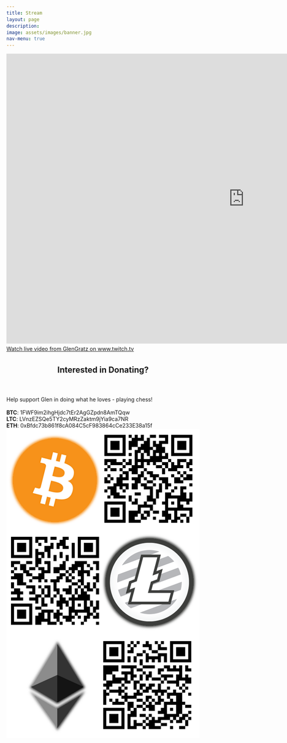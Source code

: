 ```yaml
---
title: Stream
layout: page
description:
image: assets/images/banner.jpg
nav-menu: true
---
```


<!-- Main -->
<div id="main">

<!-- One -->
<section id="one">
	<div class="inner">
		<p>
			<iframe 
				src="https://player.twitch.tv/?channel=glengratz" 
				frameborder="0" 
				allowfullscreen="true" 
				scrolling="no" 
				height="756" 
				width="1240">
			</iframe>
			<a href="https://www.twitch.tv/glengratz?tt_content=text_link&tt_medium=live_embed" 
				style="padding:2px 0px 4px; display:block; width:345px; font-weight:normal; font-size:14px;">
				Watch live video from GlenGratz on www.twitch.tv
			</a>
		</p>
		<header class="major">
			<h2>Interested in Donating?</h2>
		</header>
		<p>Help support Glen in doing what he loves - playing chess!<br />
		<br />
		<b>BTC</b>: 1FWF9im2ihgHjdc7tEr2AgGZpdn8AmTQqw <br />
		<b>LTC</b>: LVnzEZSQe5TY2cyMRzZaktm9jYia9ca7NR <br />
		<b>ETH</b>: 0xBfdc73b861f8cA084C5cF983864cCe233E38a15f <br />
		<img src="assets/images/crypto.png" alt="" data-position="top center"/><br />
		</p>
	</div>
</section>